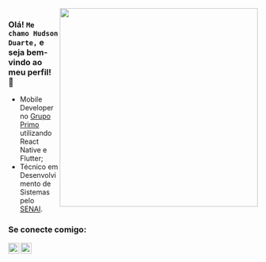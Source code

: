 <img align="right" width="400" src="https://hackernoon.com/images/f2px36fy.gif" />

### Olá! `Me chamo Hudson Duarte,` e seja bem-vindo ao meu perfil! 👋

- Mobile Developer no [Grupo Primo](https://www.grupo-primo.com/) utilizando React Native e Flutter;
- Técnico em Desenvolvimento de Sistemas pelo [SENAI](http://senaiweb.fieb.org.br/senai2/cursos/desenvolvimento-de-sistemas).

### Se conecte comigo: 
[<img align="left" alt="Hudson Duarte | LinkedIn" width="22px" src="https://cdn.jsdelivr.net/npm/simple-icons@v3/icons/linkedin.svg" />][linkedin]
[<img align="left" alt="Hudson Duarte | E-mail" width="22px" src="https://cdn.jsdelivr.net/npm/simple-icons@3.4.0/icons/microsoftoutlook.svg" />][outlook]
<br />
<br />

[linkedin]: https://www.linkedin.com/in/huduarte/
[github]: https://github.com/huduarte
[outlook]: mailto:hudsoneeto@outlook.com
